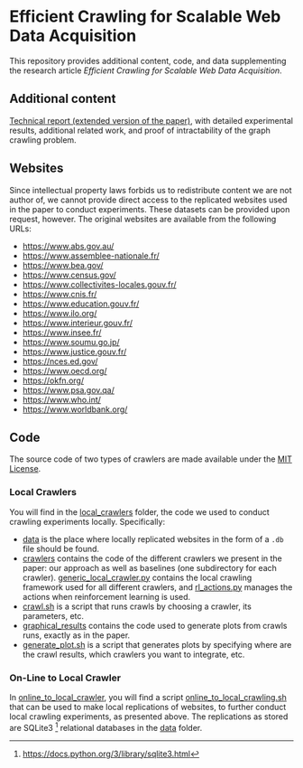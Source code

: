 # Efficient Crawling for Scalable Web Data Acquisition

This repository provides additional content, code, and data supplementing the
research article *Efficient Crawling for Scalable Web Data Acquisition*.

## Additional content

[Technical report (extended version of the paper)](main.pdf), with
detailed experimental results, additional related work, and proof of
intractability of the graph crawling problem.

## Websites

Since intellectual property laws forbids us to redistribute content we are not author of, we cannot provide direct access to the replicated websites used in the paper to conduct experiments. These datasets can be provided upon request, however. The original websites are available from the following URLs:

- <https://www.abs.gov.au/>
- <https://www.assemblee-nationale.fr/>
- <https://www.bea.gov/>
- <https://www.census.gov/>
- <https://www.collectivites-locales.gouv.fr/>
- <https://www.cnis.fr/>
- <https://www.education.gouv.fr/>
- <https://www.ilo.org/>
- <https://www.interieur.gouv.fr/>
- <https://www.insee.fr/>
- <https://www.soumu.go.jp/>
- <https://www.justice.gouv.fr/>
- <https://nces.ed.gov/>
- <https://www.oecd.org/>
- <https://okfn.org/>
- <https://www.psa.gov.qa/>
- <https://www.who.int/>
- <https://www.worldbank.org/>
>
## Code

The source code of two types of crawlers are made available under the [MIT License](LICENSE).

### Local Crawlers

You will find in the [local_crawlers](code/local_crawlers/) folder, the code we used to conduct crawling experiments locally. Specifically:

* [data](code/local_crawlers/data/) is the place where locally replicated websites in the form of a `.db` file should be found.
* [crawlers](code/local_crawlers/crawlers/) contains the code of the different crawlers we present in the paper: our approach as well as baselines (one subdirectory for each crawler). [generic_local_crawler.py](code/local_crawlers/crawlers/generic_local_crawler.py) contains the local crawling framework used for all different crawlers, and [rl_actions.py](code/local_crawlers/crawlers/rl_actions.py) manages the actions when reinforcement learning is used.
* [crawl.sh](code/local_crawlers/crawl.sh) is a script that runs crawls by choosing a crawler, its parameters, etc.
* [graphical_results](code/local_crawlers/graphical_results/) contains the code used to generate plots from crawls runs, exactly as in the paper.
* [generate_plot.sh](code/local_crawlers/generate_plot.sh) is a script that generates plots by specifying where are the crawl results, which crawlers you want to integrate, etc.

### On-Line to Local Crawler

In [online_to_local_crawler](code/online_to_local_crawler), you will find a script [online_to_local_crawling.sh](code/online_to_local_crawler/online_to_local_crawling.sh) that can be used to make local replications of websites, to further conduct local crawling experiments, as presented above. The replications as stored are SQLite3 [^1] relational databases in the [data](code/local_crawlers/data/) folder.

[^1]: https://docs.python.org/3/library/sqlite3.html
